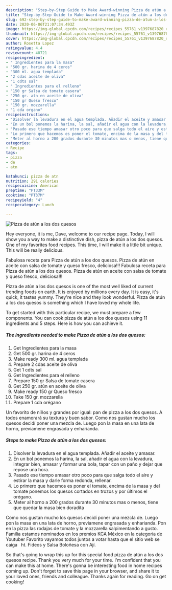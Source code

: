 ```yaml
---
description: "Step-by-Step Guide to Make Award-winning Pizza de atún a los dos quesos"
title: "Step-by-Step Guide to Make Award-winning Pizza de atún a los dos quesos"
slug: 692-step-by-step-guide-to-make-award-winning-pizza-de-atun-a-los-dos-quesos
date: 2020-06-06T21:07:34.493Z
image: https://img-global.cpcdn.com/recipes/recipes_55761_v1397687820_receta_foto_00055761-gicj2ksr7audux3pfsz4/751x532cq70/pizza-de-atun-a-los-dos-quesos-foto-principal.jpg
thumbnail: https://img-global.cpcdn.com/recipes/recipes_55761_v1397687820_receta_foto_00055761-gicj2ksr7audux3pfsz4/751x532cq70/pizza-de-atun-a-los-dos-quesos-foto-principal.jpg
cover: https://img-global.cpcdn.com/recipes/recipes_55761_v1397687820_receta_foto_00055761-gicj2ksr7audux3pfsz4/751x532cq70/pizza-de-atun-a-los-dos-quesos-foto-principal.jpg
author: Rosetta Lopez
ratingvalue: 4.4
reviewcount: 48721
recipeingredient:
- " Ingredientes para la masa"
- "500 gr. harina de 4 ceros"
- "300 ml. agua templada"
- "2 cdas aceite de oliva"
- "1 cdts sal"
- " Ingredientes para el relleno"
- "150 gr Salsa de tomate casera"
- "250 gr. atn en aceite de oliva"
- "150 gr Queso fresco"
- "150 gr. mozzarella"
- "1 cda organo"
recipeinstructions:
- "Disolver la levadura en el agua templada. Añadir el aceite y amasar."
- "En un bol ponemos la harina, la sal, añadir el agua con la levadura, integrar bien, amasar y formar una bola, tapar con un paño y dejar que repose una hora."
- "Pasado ese tiempo amasar otro poco para que salga todo el aire y estirar la masa y darle forma redonda, rellenar."
- "Lo primero que hacemos es poner el tomate, encima de la masa y del tomate ponemos los quesos  cortados en trozos y por últimos el orégano."
- "Meter al horno a 200 grados durante 30 minutos mas o menos, tiene que quedar la masa bien doradita"
categories:
- Recipe
tags:
- pizza
- de
- atn

katakunci: pizza de atn 
nutrition: 291 calories
recipecuisine: American
preptime: "PT33M"
cooktime: "PT37M"
recipeyield: "4"
recipecategory: Lunch

---
```



![Pizza de atún a los dos quesos](https://img-global.cpcdn.com/recipes/recipes_55761_v1397687820_receta_foto_00055761-gicj2ksr7audux3pfsz4/751x532cq70/pizza-de-atun-a-los-dos-quesos-foto-principal.jpg)

Hey everyone, it is me, Dave, welcome to our recipe page. Today, I will show you a way to make a distinctive dish, pizza de atún a los dos quesos. One of my favorites food recipes. This time, I will make it a little bit unique. This will be really delicious.

Fabulosa receta para Pizza de atún a los dos quesos. Pizza de atún en aceite con salsa de tomate y queso fresco, deliciosa!!! Fabulosa receta para Pizza de atún a los dos quesos. Pizza de atún en aceite con salsa de tomate y queso fresco, deliciosa!!!

Pizza de atún a los dos quesos is one of the most well liked of current trending foods on earth. It is enjoyed by millions every day. It is easy, it's quick, it tastes yummy. They're nice and they look wonderful. Pizza de atún a los dos quesos is something which I have loved my whole life.


To get started with this particular recipe, we must prepare a few components. You can cook pizza de atún a los dos quesos using 11 ingredients and 5 steps. Here is how you can achieve it.

<!--inarticleads1-->

##### The ingredients needed to make Pizza de atún a los dos quesos:

1. Get  Ingredientes para la masa
1. Get 500 gr. harina de 4 ceros
1. Make ready 300 ml. agua templada
1. Prepare 2 cdas aceite de oliva
1. Get 1 cdts sal
1. Get  Ingredientes para el relleno
1. Prepare 150 gr Salsa de tomate casera
1. Get 250 gr. atún en aceite de oliva
1. Make ready 150 gr Queso fresco
1. Take 150 gr. mozzarella
1. Prepare 1 cda orégano


Un favorito de niños y grandes por igual: pan de pizza a los dos quesos. A todos enamorará su textura y buen sabor. Como nos gustan mucho los quesos decidí poner una mezcla de. Luego pon la masa en una lata de horno, previamene engrasada y enharianda. 

<!--inarticleads2-->

##### Steps to make Pizza de atún a los dos quesos:

1. Disolver la levadura en el agua templada. Añadir el aceite y amasar.
1. En un bol ponemos la harina, la sal, añadir el agua con la levadura, integrar bien, amasar y formar una bola, tapar con un paño y dejar que repose una hora.
1. Pasado ese tiempo amasar otro poco para que salga todo el aire y estirar la masa y darle forma redonda, rellenar.
1. Lo primero que hacemos es poner el tomate, encima de la masa y del tomate ponemos los quesos  cortados en trozos y por últimos el orégano.
1. Meter al horno a 200 grados durante 30 minutos mas o menos, tiene que quedar la masa bien doradita


Como nos gustan mucho los quesos decidí poner una mezcla de. Luego pon la masa en una lata de horno, previamene engrasada y enharianda. Pon en la pizza las rodajas de tomate y la mozzarella salpimentando a gusto. Familia estamos nominados en los premios KCA México en la categoría de Youtuber Favorito vayamos todos juntos a votar hasta que el sitio web se caiga ️ ️ ht. Fideos y Salsa Boloñesa con Ají. 

So that's going to wrap this up for this special food pizza de atún a los dos quesos recipe. Thank you very much for your time. I'm confident that you can make this at home. There's gonna be interesting food in home recipes coming up. Don't forget to save this page in your browser, and share it to your loved ones, friends and colleague. Thanks again for reading. Go on get cooking!
